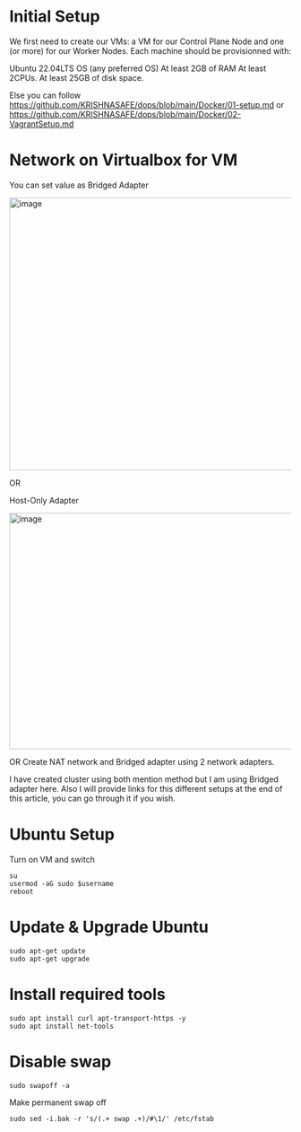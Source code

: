 # Initial Setup
We first need to create our VMs: a VM for our Control Plane Node and one (or more) for our Worker Nodes. Each machine should be provisionned with:

Ubuntu 22.04LTS OS (any preferred OS)
At least 2GB of RAM
At least 2CPUs.
At least 25GB of disk space.

Else you can follow https://github.com/KRISHNASAFE/dops/blob/main/Docker/01-setup.md or https://github.com/KRISHNASAFE/dops/blob/main/Docker/02-VagrantSetup.md 

# Network on Virtualbox for VM 

You can set value as Bridged Adapter 

<img width="913" height="486" alt="image" src="https://github.com/user-attachments/assets/4f4a6c27-397b-497f-b084-8f876f835ccc" />

OR 
 
Host-Only Adapter

<img width="923" height="421" alt="image" src="https://github.com/user-attachments/assets/51de1194-5ae1-461b-b07e-2d388abbaa00" />

OR 
Create NAT network and Bridged adapter using 2 network adapters. 

I have created cluster using both mention method but I am using Bridged adapter here. 
Also I will provide links for this different setups at the end of this article, you can go through it if you wish. 

# Ubuntu Setup 
Turn on VM and switch 
```
su
usermod -aG sudo $username
reboot
```
# Update & Upgrade Ubuntu 
```
sudo apt-get update
sudo apt-get upgrade

```

# Install required tools 
```
sudo apt install curl apt-transport-https -y
sudo apt install net-tools

```

# Disable swap 
```
sudo swapoff -a 
```
Make permanent swap off
```
sudo sed -i.bak -r 's/(.+ swap .+)/#\1/' /etc/fstab
```






















 
